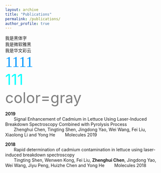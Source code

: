 ```yaml
---
layout: archive
title: "Publications"
permalink: /publications/
author_profile: true
---
```

  
<font face="黑体">我是黑体字</font>  
<font face="微软雅黑">我是微软雅黑</font>  
<font face="STCAIYUN">我是华文彩云</font>  
<font color=#0099ff size=7 face="黑体">1111</font>  
<font color=#00ffff size=72>111</font>  
<font color=gray size=72>color=gray</font>  

**2019**  
&emsp;&emsp;Signal Enhancement of Cadmium in Lettuce Using Laser-Induced Breakdown Spectroscopy Combined with Pyrolysis Process  
&emsp;&emsp;Zhenghui Chen, Tingting Shen, Jingdong Yao, Wei Wang, Fei Liu, Xiaolong Li and Yong He
&emsp;&emsp;Molecules 2019  
  
  
**2018**  
&emsp;&emsp;Rapid determination of cadmium contamination in lettuce using laser-induced breakdown spectroscopy    
&emsp;&emsp;Tingting Shen, Wenwen Kong, Fei Liu, **Zhenghui Chen**, Jingdong Yao, Wei Wang, Jiyu Peng, Huizhe Chen and Yong He 
&emsp;&emsp;Molecules 2018
